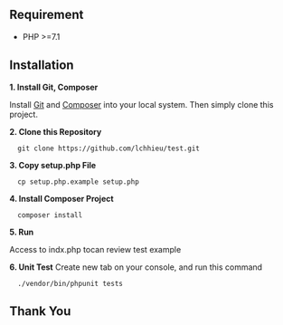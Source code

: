 ## Requirement

- PHP >=7.1

## Installation
__1. Install Git, Composer__

Install [Git](https://git-scm.com/downloads) and [Composer](https://getcomposer.org/download/) into your local system. Then simply clone this project.

__2. Clone this Repository__
```console
  git clone https://github.com/lchhieu/test.git
```
__3. Copy setup.php File__
```console
  cp setup.php.example setup.php
```

__4. Install Composer Project__
```console
  composer install
```

__5. Run__

Access to indx.php tocan review test example

__6. Unit Test__
Create new tab on your console, and run this command
```console
  ./vendor/bin/phpunit tests
```

## Thank You
